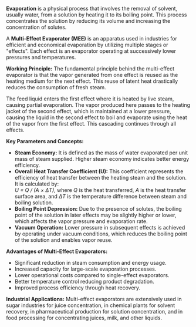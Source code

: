 <!DOCTYPE html>
<html lang="en">
<head>
    <meta charset="UTF-8" />
    <meta name="viewport" content="width=device-width, initial-scale=1" />
  
</head>
<body>
    <section>
        <p>
            <strong>Evaporation</strong> is a physical process that involves the removal of solvent, usually water, from a solution by heating it to its boiling point. This process concentrates the solution by reducing its volume and increasing the concentration of solutes.
        </p>
        <p>
            A <strong>Multi-Effect Evaporator (MEE)</strong> is an apparatus used in industries for efficient and economical evaporation by utilizing multiple stages or "effects". Each effect is an evaporator operating at successively lower pressures and temperatures.
        </p>
        <p>
            <strong>Working Principle:</strong> The fundamental principle behind the multi-effect evaporator is that the vapor generated from one effect is reused as the heating medium for the next effect. This reuse of latent heat drastically reduces the consumption of fresh steam.
        </p>
        <p>
            The feed liquid enters the first effect where it is heated by live steam, causing partial evaporation. The vapor produced here passes to the heating jacket of the second effect, which is maintained at a lower pressure, causing the liquid in the second effect to boil and evaporate using the heat of the vapor from the first effect. This cascading continues through all effects.
        </p>
        <p>
            <strong>Key Parameters and Concepts:</strong>
            <ul>
                <li>
                    <strong>Steam Economy:</strong> It is defined as the mass of water evaporated per unit mass of steam supplied. Higher steam economy indicates better energy efficiency.
                </li>
                <li>
                    <strong>Overall Heat Transfer Coefficient (U):</strong> This coefficient represents the efficiency of heat transfer between the heating steam and the solution. It is calculated by:
                    <br />
                    <em>U = Q / (A × ΔT)</em>,
                    where <em>Q</em> is the heat transferred, <em>A</em> is the heat transfer surface area, and <em>ΔT</em> is the temperature difference between steam and boiling solution.
                </li>
                <li>
                    <strong>Boiling Point Depression:</strong> Due to the presence of solutes, the boiling point of the solution in later effects may be slightly higher or lower, which affects the vapor pressure and evaporation rate.
                </li>
                <li>
                    <strong>Vacuum Operation:</strong> Lower pressure in subsequent effects is achieved by operating under vacuum conditions, which reduces the boiling point of the solution and enables vapor reuse.
                </li>
            </ul>
        </p>
        <p>
            <strong>Advantages of Multi-Effect Evaporators:</strong>
            <ul>
                <li>Significant reduction in steam consumption and energy usage.</li>
                <li>Increased capacity for large-scale evaporation processes.</li>
                <li>Lower operational costs compared to single-effect evaporators.</li>
                <li>Better temperature control reducing product degradation.</li>
                <li>Improved process efficiency through heat recovery.</li>
            </ul>
        </p>
        <p>
            <strong>Industrial Applications:</strong> Multi-effect evaporators are extensively used in sugar industries for juice concentration, in chemical plants for solvent recovery, in pharmaceutical production for solution concentration, and in food processing for concentrating juices, milk, and other liquids.
        </p>
    </section>
</body>
</html>
